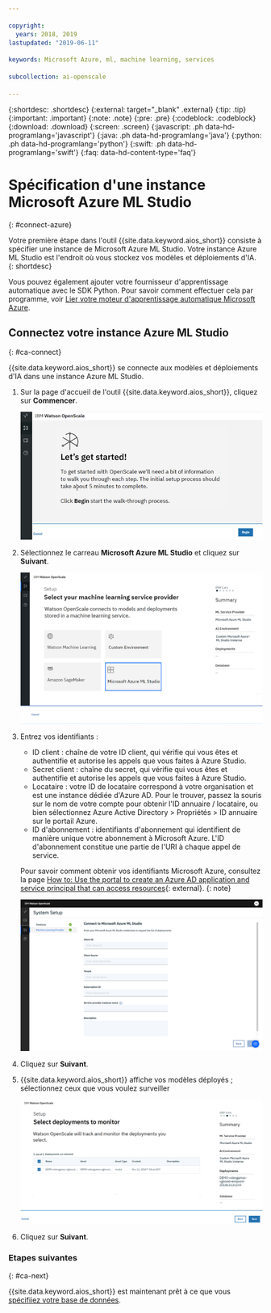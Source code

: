 ```yaml
---

copyright:
  years: 2018, 2019
lastupdated: "2019-06-11"

keywords: Microsoft Azure, ml, machine learning, services

subcollection: ai-openscale

---
```


{:shortdesc: .shortdesc}
{:external: target="_blank" .external}
{:tip: .tip}
{:important: .important}
{:note: .note}
{:pre: .pre}
{:codeblock: .codeblock}
{:download: .download}
{:screen: .screen}
{:javascript: .ph data-hd-programlang='javascript'}
{:java: .ph data-hd-programlang='java'}
{:python: .ph data-hd-programlang='python'}
{:swift: .ph data-hd-programlang='swift'}
{:faq: data-hd-content-type='faq'}

# Spécification d'une instance Microsoft Azure ML Studio
{: #connect-azure}

Votre première étape dans l'outil {{site.data.keyword.aios_short}} consiste à spécifier une instance de Microsoft Azure ML Studio. Votre instance Azure ML Studio est l'endroit où vous stockez vos modèles et déploiements d'IA.
{: shortdesc}

Vous pouvez également ajouter votre fournisseur d'apprentissage automatique avec le SDK Python.
Pour savoir comment effectuer cela par programme, voir
[Lier votre moteur d'apprentissage automatique Microsoft Azure](/docs/services/ai-openscale?topic=ai-openscale-cml-connect#cml-azbind).

## Connectez votre instance Azure ML Studio
{: #ca-connect}

{{site.data.keyword.aios_short}} se connecte aux modèles et déploiements d'IA dans une instance Azure ML Studio.

1.  Sur la page d'accueil de l'outil {{site.data.keyword.aios_short}}, cliquez sur **Commencer**.

    ![Page d'accueil](images/gs-config-start.png)

1.  Sélectionnez le carreau **Microsoft Azure ML Studio** et cliquez sur **Suivant**.

    ![Sélection d'Azure ML Studio](images/connect-azure.png)

1.  Entrez vos identifiants :

    - ID client : chaîne de votre ID client, qui vérifie qui vous êtes et authentifie et autorise les appels que vous faites à Azure Studio.
    - Secret client : chaîne du secret, qui vérifie qui vous êtes et authentifie et autorise les appels que vous faites à Azure Studio.
    - Locataire : votre ID de locataire correspond à votre organisation et est une instance dédiée d'Azure AD.
Pour le trouver, passez la souris sur le nom de votre compte pour obtenir l'ID annuaire / locataire,
ou bien sélectionnez Azure Active Directory > Propriétés > ID annuaire sur le portail Azure.
    - ID d'abonnement : identifiants d'abonnement qui identifient de manière unique votre abonnement à Microsoft Azure.
L'ID d'abonnement constitue une partie de l'URI à chaque appel de service.

    Pour savoir comment obtenir vos identifiants Microsoft Azure, consultez la page
[How to:
Use the portal to create an Azure AD application and service principal that can access resources](https://docs.microsoft.com/en-us/azure/active-directory/develop/howto-create-service-principal-portal){: external}.
    {: note}

    ![Entrée des identifiants Azure ML Studio](images/connect-azure-cred.png)

1.  Cliquez sur **Suivant**.

1.  {{site.data.keyword.aios_short}} affiche vos modèles déployés ; sélectionnez ceux que vous voulez surveiller

    ![Sélection des modèles déployés MS Azure](images/connect-azure-deploys.png)

1.  Cliquez sur **Suivant**.

### Etapes suivantes
{: #ca-next}

{{site.data.keyword.aios_short}} est maintenant prêt
à ce que vous [spécifiiez votre base de données](/docs/services/ai-openscale?topic=ai-openscale-connect-db#connect-db).

